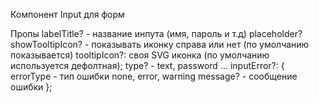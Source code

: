 Компонент Input для форм

Пропы
labelTitle? - название инпута (имя, пароль и т.д)
placeholder?
showTooltipIcon? - показывать иконку справа или нет (по умолчанию показывается)
tooltipIcon?: своя SVG иконка (по умолчанию используется дефолтная);
type? - text, password ...
inputError?: {
errorType - тип ошибки none, error, warning
message? - сообщение ошибки
};
